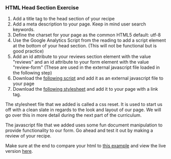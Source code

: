 ### HTML Head Section Exercise

1. Add a title tag to the head section of your recipe
2. Add a meta description to your page. Keep in mind user search keywords.
3. Define the charset for your page as the common HTML5 default: utf-8
4. Use the Google Analytics Script from the reading to add a script element at the bottom of your head section. (This will not be functional but is good practice)
5. Add an id attribute to your reviews section element with the value "reviews" and an id attribute to your form element with the value "review-form" (These are used in the external javascript file loaded in the following step)
6. Download the [following script](external_javascript_example.js) and add it as an external javascript file to your page
7. Download the [following stylesheet](css_reset.css) and add it to your page with a link tag.

The stylesheet file that we added is called a css reset. It is used to start us off with a clean slate in regards to the look and layout of our page. We will go over this in more detail during the next part of the curriculum.

The javascript file that we added uses some fun document manipulation to provide functionality to our form. Go ahead and test it out by making a review of your recipe.

Make sure at the end to compare your html to [this example](head_section_example_recipe.html) and view the live version [here](http://appacademy.github.io/curriculum/head_section_example_recipe.html).

